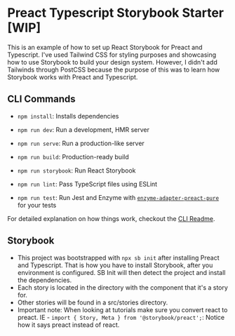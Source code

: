 # Preact Typescript Storybook Starter [WIP]
This is an example of how to set up React Storybook for Preact and Typescript. I've used Tailwind CSS for styling purposes and showcasing how to use Storybook to build your design system. However, I didn't add Tailwinds through PostCSS because the purpose of this was to learn how Storybook works with Preact and Typescript.

## CLI Commands
*   `npm install`: Installs dependencies

*   `npm run dev`: Run a development, HMR server

*   `npm run serve`: Run a production-like server

*   `npm run build`: Production-ready build

*   `npm run storybook`: Run React Storybook

*   `npm run lint`: Pass TypeScript files using ESLint

*   `npm run test`: Run Jest and Enzyme with
    [`enzyme-adapter-preact-pure`](https://github.com/preactjs/enzyme-adapter-preact-pure) for
    your tests


For detailed explanation on how things work, checkout the [CLI Readme](https://github.com/developit/preact-cli/blob/master/README.md).

## Storybook
* This project was bootstrapped with `npx sb init` after installing Preact and Typescript. That is how you have to install Storybook, after you environment is configured. SB Init will then detect the project and install the dependencies.
* Each story is located in the directory with the component that it's a story for.
* Other stories will be found in a src/stories directory.
* Important note: When looking at tutorials make sure you convert react to preact. IE - `import { Story, Meta } from '@storybook/preact';`: Notice how it says preact instead of react.
